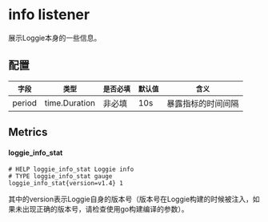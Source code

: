 # info listener

展示Loggie本身的一些信息。

## 配置
|    `字段`   |    `类型`    |  `是否必填`  |  `默认值`  |  `含义`  |
| ---------- | ----------- | ----------- | --------- | -------- |
| period | time.Duration  |    非必填    |   10s   |  暴露指标的时间间隔 |


## Metrics

#### loggie_info_stat

```
# HELP loggie_info_stat Loggie info
# TYPE loggie_info_stat gauge
loggie_info_stat{version=v1.4} 1
```
其中的version表示Loggie自身的版本号（版本号在Loggie构建的时候被注入，如果未出现正确的版本号，请检查使用go构建编译的参数）。